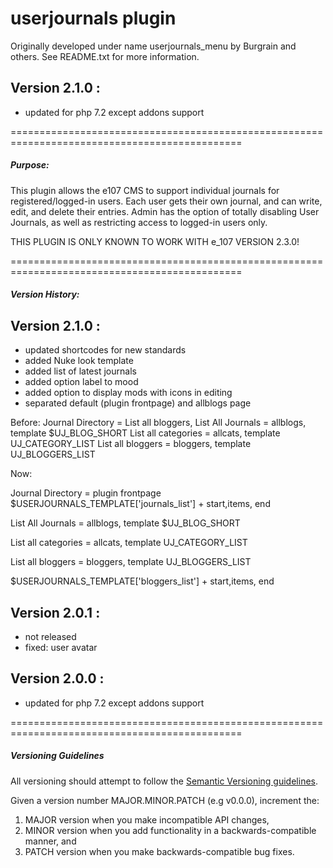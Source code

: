 # userjournals plugin

Originally developed under name userjournals_menu by Burgrain and others. See README.txt for more information.


## Version 2.1.0 :
- updated for php 7.2 except addons support

==============================================================================================
#####  Purpose:
This plugin allows the e107 CMS to support individual journals for
registered/logged-in users. Each user gets their own journal, and
can write, edit, and delete their entries. Admin has the option of
totally disabling User Journals, as well as restricting access to
logged-in users only.

THIS PLUGIN IS ONLY KNOWN TO WORK WITH e_107 VERSION 2.3.0!

==============================================================================================

##### Version History:

## Version 2.1.0 :

- updated shortcodes for new standards
- added Nuke look template
- added list of latest journals
- added option label to mood
- added option to display mods with icons in editing
- separated default (plugin frontpage) and allblogs page


Before:
Journal Directory = List all bloggers, 
List All Journals = allblogs, template $UJ_BLOG_SHORT 
List all categories = allcats, template UJ_CATEGORY_LIST
List all bloggers = bloggers, template UJ_BLOGGERS_LIST

Now: 

Journal Directory = plugin frontpage 
  $USERJOURNALS_TEMPLATE['journals_list'] + start,items, end

List All Journals = allblogs, template $UJ_BLOG_SHORT 

List all categories = allcats, template UJ_CATEGORY_LIST

List all bloggers = bloggers, template UJ_BLOGGERS_LIST

$USERJOURNALS_TEMPLATE['bloggers_list'] + start,items, end


## Version 2.0.1 :
- not released
- fixed: user avatar 

## Version 2.0.0 :
- updated for php 7.2 except addons support

==============================================================================================



##### Versioning Guidelines

All versioning should attempt to follow the [Semantic Versioning guidelines](http://semver.org/).

Given a version number MAJOR.MINOR.PATCH (e.g v0.0.0), increment the:

1. MAJOR version when you make incompatible API changes,
2. MINOR version when you add functionality in a backwards-compatible manner, and
3. PATCH version when you make backwards-compatible bug fixes.